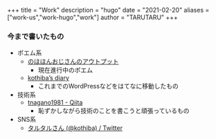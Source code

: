 +++
title = "Work"
description = "hugo"
date = "2021-02-20"
aliases = ["work-us","work-hugo","work"]
author = "TARUTARU"
+++

### 今まで書いたもの
- ポエム系
  - [のほほんおじさんのアウトプット](https://kothiba538.hatenablog.com/)
    - 現在進行中のポエム
  - [kothiba’s diary](https://kothiba.hatenadiary.jp/)
    - これまでのWordPressなどをはてなに移動したもの
- 技術系
  - [tnagano1981 - Qiita](https://qiita.com/tnagano1981)
    - 恥ずかしながら技術のことを書こうと頑張っているもの
- SNS系
  - [タルタルさん (@kothiba) / Twitter](https://twitter.com/kothiba)